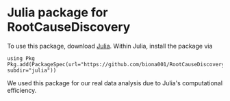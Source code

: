 # Julia package for RootCauseDiscovery

To use this package, download [Julia](https://julialang.org/downloads/). Within Julia, install the package via
```
using Pkg
Pkg.add(PackageSpec(url="https://github.com/biona001/RootCauseDiscovery.git", subdir="julia"))
```

We used this package for our real data analysis due to Julia's computational efficiency.